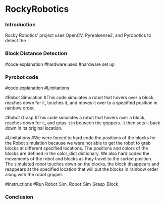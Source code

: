 # RockyRobotics

### Introduction 
Rocky Robotics' project uses OpenCV, Pyrealsense2, and Pyrobotics to detect the 

### Block Distance Detection 
#code explanation
#hardware used
#hardware set up

### Pyrobot code 
#code explanation
#Limitations

#Robot Simulation
#This code simulates a robot that hovers over a block, reaches down for it, touches it, and moves it over to a specified position in rainbow order.

#Robot Grasp
#This code simulates a robot that hovers over a block, reaches down for it, and grips it in between the grippers. It then sets it back down in its original location.

#Limitations
#We were forced to hard code the positions of the blocks for the Robot simulation because we were not able to get the robot to grab blocks at different specified locations. The positions and colors of the blocks are defined in the color_dict dictionary. We also hard coded the movements of the robot and blocks as they travel to the sorted position. The simulated robot touches down on the blocks, the block disappears and reappears at the specified location that will put the blocks in rainbow order along with the robot gripper.

#Instructions
#Run Robot_Sim, Robot_Sim_Grasp_Block

### Conclusion


